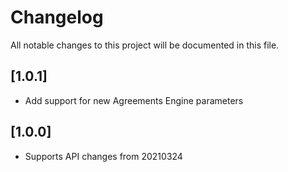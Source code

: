 # Changelog
All notable changes to this project will be documented in this file.

## [1.0.1]

- Add support for new Agreements Engine parameters

## [1.0.0]

- Supports API changes from 20210324